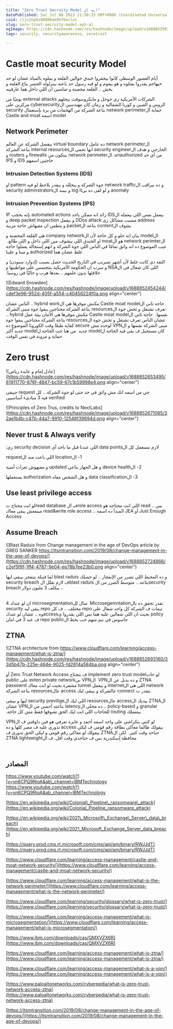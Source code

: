 ```yaml
---
title: "Zero Trust Secruity Model ايه ال"
datePublished: Sat Jul 08 2023 21:50:33 GMT+0000 (Coordinated Universal Time)
cuid: cljujhp0s00000ak0hf6eclos
slug: zero-trust-secruity-model-ayh-al
ogImage: https://cdn.hashnode.com/res/hashnode/image/upload/v1688852993270/68554fa5-da76-4774-b363-85f9dee6dee8.png
tags: security, securityawareness, zerotrust

---
```


# Castle moat security Model

أيام العصور الوسطى كانوا بيحفروا خندق حوالين القلعة و يملوه بالمياة عشان لو حد حيهاجم يقدروا يقتلوه و هو بيعوم و لو فيه رسول حد باعته بينزلوله الجسر بتاع القلعة و يخش .. القلعة محصنة و ضامنين ان اللي داخل هما عارفينه

‫ الشركات الأمريكية زي جوجل و مايكروسوفت بيجلهم external attacks يوميًا من الروس و الصين و كوريا الشمالية و زمان كان مهندسين الcybersecurity مركزين على حماية الnetwork perimeter بتاعة الشركة من الهجمات من برة بإستعمال security model اسمه Castle and moat

## Network Perimeter

‫ الnetwork perimeter ده عامل virtual boundary بيفصل الشركة عن العالم الخارجي و هدف الsecurity engineer انها تحمي الinternal resources بتاعة الشركة من أي حد unauthorized. الnetwork perimeter بيتكون من firewalls و routers و حاجتين اسمهم IDS و IPS

### Intrusion Detection Systems (IDS)

‫ ‫ و ده بيراقب الnetwork traffic جوة الشركة و بيحلله و بيقدر يلاحظ لو فيه pattern او anomaly و لو لقى ده بيlog it و بينبه الsecurity adminstrators

### Intrusion Prevention Systems (IPS)

‫ ‫ بيعمل نفس اللي بيعمله الIDS زائد انه ممكن ياخد automated actions بإنه يحجب IP address مسبب مشاكل زي DDos attack و بيعمل deep packet inspection و يشوف الcontent بتاعة الpacket و يتطمن ان مفيهاش حاجة مريبة

‫ الmodel يبان انه حلو و كل حاجة لأن الcompany network هي القلعة المحصنة و الnetwork perimter هو الmoat او الخندق اللي بيشوف مين اللي داخل و اللي طالع. ‫ عيب الموضوع ده انه واثق تمامًا في الناس اللي جوة الشركة و انهم إستحالة يعملوا حاجة غلط عشان هما authorized و مننا و علينا

‫ الثقة دي كانت غلط لأن أشهر تسريب في التاريخ الحديث حصل بسبب (إدوارد سنودن) و اللي كان شغال في الNSA و سرب ان الحكومة الأمريكية بتتجسس على مواطينها و حلافئها بدون علمهم .. بعدها هرب و حاليًا في روسيا.

![Edward Snowden](https://cdn.hashnode.com/res/hashnode/image/upload/v1688852454244/cdef3e96-952d-405f-a554-c40456224f0a.png align="center")

‫ حاجة تاني الCastle moat model مكنش موفرها هي الhybrid work .. الناس عشان تعرف تشتغل و تخش جوة الresources بتاعة الشركة محتاجين يبقوا جوة مبنى الشركة نفسها. ‫ حاجة تاني الCastle moat model مكنش موفرها هي الأمان بيئة عمل hybrid .. عشان الناس تعرف تشتغل و تخش جوة الresources بتاعة الشركة محتاجين يبقوا جوة مبنى الشركة نفسها و الVPN لوحده مش secure كفاية طبعًا وقت الكورونا الموضوع ده كان مستحيل ف بقى فيه الحاجة لmodel جديد ‫ من هنا جت الحاجة لmodel جديد أكثر حماية و مرونة في نفس الوقت

# Zero trust

![عادل إمام و عايدة رياض](https://cdn.hashnode.com/res/hashnode/image/upload/v1688852653495/61911770-876f-4847-bc59-67c1b59998e4.png align="center")

‫ ‫ جي من اسمه انك مش واثق في حد حتى لو جوة الشركة .. كل request حيبقى verified فيه 3 مبادىء أساسيين

![Principles of Zero Trus, credits to NextLabs](https://cdn.hashnode.com/res/hashnode/image/upload/v1688852671085/32ae1b4b-c47b-44a7-9910-12548f39694d.png align="center")

## Never trust & Always verify

‫ ‫ لازم نستعمل كل الdata points اللي عندنا قبل ما ناخد أي security decision زي:

‫ 1- الlocation اللي باعت منه الrequest

‫ 2- الdevice health و هل الجهاز بتاعي updated و مفيهوش ثغرات أمنية

‫ 3- الdata classification و هل الشخص معاه authorization يستعملها

## ‫ Use least privilege access ‫

لو انت محتاج تread database ف الrole access اللي انت محتاجه هو read بس .. مينفعش يبقى معاك read&write role access .. المبدأ ده اسمه JEA أو Just Enough Access

## ‫ Assume Breach

![Blast Raduis from Change management in the age of DevOps article by  GREG SANKER https://itsmtransition.com/2019/08/change-management-in-the-age-of-devops/](https://cdn.hashnode.com/res/hashnode/image/upload/v1688852724866/c2ef5f9f-1ff4-4787-9e04-ee78b7ee23b0.png align="center")

لما قنبلة بتنفجر بيبقى ليها blast raduis و ده المحيط اللي تضرر من الإنفجار .. لو حصلك security breach ف لازم تقلل الblast raduis بتاعه .. متوسط الضرر من الsecurity breach بيكلف 3 مليون دولار ..  
‫

‫ تقدر تحقق ده بالMicrosegemntation ‫ مثال للmicrosegmentation ان لو عندك 4 تيمات ف الشركة كل واحد شغال على repo مختلف .. ف كل repo يبقى ليه security policy بحيث ان اللي شغالين عليه هما بس اللي يقدروا يaccessوه .. عشان لو عندك جاسوس في تيم منهم حب يحط الrepo public ف عند 3 في امان

## ZTNA

![ZTNA architecture  from https://www.cloudflare.com/learning/access-management/what-is-ztna/](https://cdn.hashnode.com/res/hashnode/image/upload/v1688852693160/33d5b47b-225e-464e-9025-fd2614a584ba.png align="center")

‫ لو حاتimplement zero trust model ف بتحتاج Zero Trust Network Access أو ZTNA و ده بديل عن الVPN ‫ الVPN بيexten private network على public network اللي هي الinternet و بيعمل tunnel مشفرة بحيث لو انت معاك passowrd بتقدر ت connect عالشركة و بيبقى ليك access عالresources بتاعة الشركة

‫ الZTNA بيديك الaccess عالresources اللي ليك الsecurity previlige ليها و بيبقى granular و policy-based .. ده مخلي الlatency بتاعته أحسن من الVPN عشان بيتعملك routing للحاجات اللي انت ليك الحق تشوفها فقط مش كل حاجة.

‫ لو كنتي بتكراشي على واحد اسمه أحمد و عايزة تعرفي هو فين دلوقتي ف الVPN بيقولك طالما معاكي بطاقة رقم قومي ف ليكي access تدوري عليه ف مصر كلها و ده حياخد وقت كتير. ‫ لكن الZTNA بيقولك لو معاكي رقم قومي و ليكي الحق تدوري ف محافظة إسكندرية بس ف حتاخدي وقت أقل. ف الZTNA lightweight

‫

## ‫المصادر

‫[https://www.youtube.com/watch?v=yn6CPQ9RioA&ab\_channel=IBMTechnology](https://www.youtube.com/watch?v=yn6CPQ9RioA&ab_channel=IBMTechnology)

[https://en.wikipedia.org/wiki/Colonial\_Pipeline\_ransomware\_attack](https://en.wikipedia.org/wiki/Colonial_Pipeline_ransomware_attack)

[https://en.wikipedia.org/wiki/2021\_Microsoft\_Exchange\_Server\_data\_breach](https://en.wikipedia.org/wiki/2021_Microsoft_Exchange_Server_data_breach)

[https://query.prod.cms.rt.microsoft.com/cms/api/am/binary/RWJJdT](https://query.prod.cms.rt.microsoft.com/cms/api/am/binary/RWJJdT)

[https://www.cloudflare.com/learning/access-management/castle-and-moat-network-security/](https://www.cloudflare.com/learning/access-management/castle-and-moat-network-security/)

[https://www.cloudflare.com/learning/access-management/what-is-the-network-perimeter/](https://www.cloudflare.com/learning/access-management/what-is-the-network-perimeter/)

[https://www.cloudflare.com/learning/security/glossary/what-is-zero-trust/](https://www.cloudflare.com/learning/security/glossary/what-is-zero-trust/)

[https://www.cloudflare.com/learning/access-management/what-is-microsegmentation/](https://www.cloudflare.com/learning/access-management/what-is-microsegmentation/)

[https://www.ibm.com/downloads/cas/QMXVZX6R](https://www.ibm.com/downloads/cas/QMXVZX6R)

[https://www.cloudflare.com/learning/access-management/what-is-ztna/](https://www.cloudflare.com/learning/access-management/what-is-ztna/)

[https://www.cloudflare.com/learning/access-management/what-is-a-vpn/](https://www.cloudflare.com/learning/access-management/what-is-a-vpn/)

[https://www.paloaltonetworks.com/cyberpedia/what-is-zero-trust-network-access-ztna](https://www.paloaltonetworks.com/cyberpedia/what-is-zero-trust-network-access-ztna)

[https://itsmtransition.com/2019/08/change-management-in-the-age-of-devops/](https://itsmtransition.com/2019/08/change-management-in-the-age-of-devops/)

‫

‫

‫